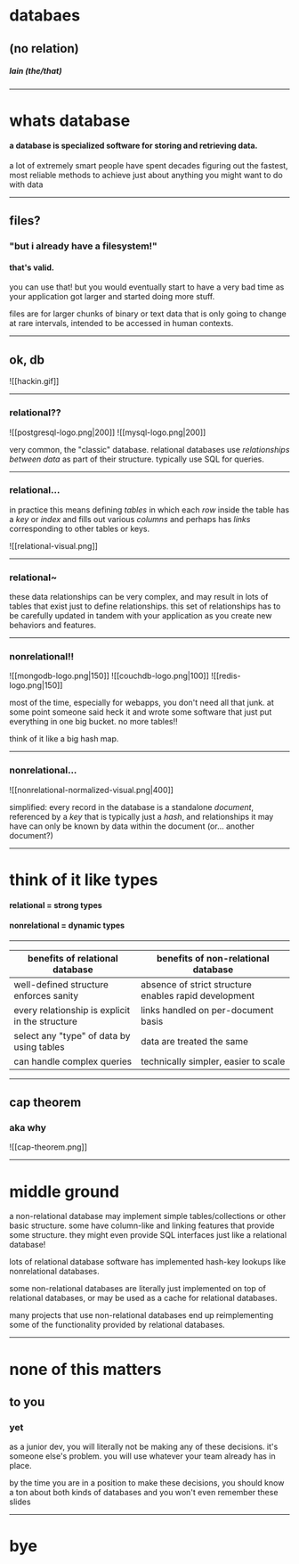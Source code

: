 # databaes
## (no relation)
##### lain (the/that)

---

# whats database

#### a database is specialized software for storing and retrieving data.

a lot of extremely smart people have spent decades figuring out the fastest, most reliable methods to achieve just about anything you might want to do with data

---

## files?

### "but i already have a filesystem!"
#### that's valid.

you can use that! but you would eventually start to have a very bad time as your application got larger and started doing more stuff.

files are for larger chunks of binary or text data that is only going to change at rare intervals, intended to be accessed in human contexts.

---

## ok, db

![[hackin.gif]]

---

### relational??

![[postgresql-logo.png|200]]	![[mysql-logo.png|200]]

very common, the "classic" database. relational databases use *relationships between data* as part of their structure. typically use SQL for queries.

---

### relational...

in practice this means defining *tables* in which each *row* inside the table has a *key* or *index* and fills out various *columns* and perhaps has *links* corresponding to other tables or keys.

![[relational-visual.png]]

---

### relational~

these data relationships can be very complex, and may result in lots of tables that exist just to define relationships. this set of relationships has to be carefully updated in tandem with your application as you create new behaviors and features.

---

### nonrelational!!

![[mongodb-logo.png|150]] ![[couchdb-logo.png|100]] ![[redis-logo.png|150]]

most of the time, especially for webapps, you don't need all that junk. at some point someone said heck it and wrote some software that just put everything in one big bucket. no more tables!!

think of it like a big hash map.

---

### nonrelational...

![[nonrelational-normalized-visual.png|400]]

simplified: every record in the database is a standalone *document*, referenced by a *key* that is typically just a *hash*, and relationships it may have can only be known by data within the document (or... another document?)

---

# think of it like types
#### relational = strong types
#### nonrelational = dynamic types

---

benefits of relational database                 | benefits of non-relational database
------------------------------------------------|------------------------------------
well-defined structure enforces sanity          | absence of strict structure enables rapid development
every relationship is explicit in the structure | links handled on per-document basis
select any "type" of data by using tables       | data are treated the same
can handle complex queries                      | technically simpler, easier to scale

---

## cap theorem
### aka why

![[cap-theorem.png]]

---


# middle ground

a non-relational database may implement simple tables/collections or other basic structure. some have column-like and linking features that provide some structure. they might even provide SQL interfaces just like a relational database!

lots of relational database software has implemented hash-key lookups like nonrelational databases.

some non-relational databases are literally just implemented on top of relational databases, or may be used as a cache for relational databases.

many projects that use non-relational databases end up reimplementing some of the functionality provided by relational databases.

---
 
 # none of this matters
 ## to you
 ### yet
 
 as a junior dev, you will literally not be making any of these decisions. it's someone else's problem. you will use whatever your team already has in place.
 
 by the time you are in a position to make these decisions, you should know a ton about both kinds of databases and you won't even remember these slides
 
 ---
 
 # bye
